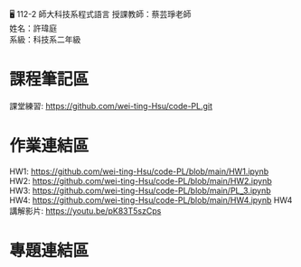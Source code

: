 :desktop_computer: 112-2 師大科技系程式語言
授課教師：蔡芸琤老師<br/>
姓名：許瑋庭<br/>
系級：科技系二年級<br/>

# 課程筆記區
課堂練習: https://github.com/wei-ting-Hsu/code-PL.git <br/>
# 作業連結區
HW1: https://github.com/wei-ting-Hsu/code-PL/blob/main/HW1.ipynb <br/>
HW2: https://github.com/wei-ting-Hsu/code-PL/blob/main/HW2.ipynb <br/>
HW3: https://github.com/wei-ting-Hsu/code-PL/blob/main/PL_3.ipynb <br/>
HW4: https://github.com/wei-ting-Hsu/code-PL/blob/main/HW4.ipynb
HW4講解影片: https://youtu.be/pK83T5szCps 
# 專題連結區
